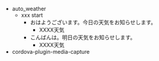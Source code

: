 * auto_weather
  * xxx start
    * おはようございます。今日の天気をお知らせします。
      * XXXX天気
    * こんばんは。明日の天気をお知らせします。
      * XXXX天気
 * cordova-plugin-media-capture
